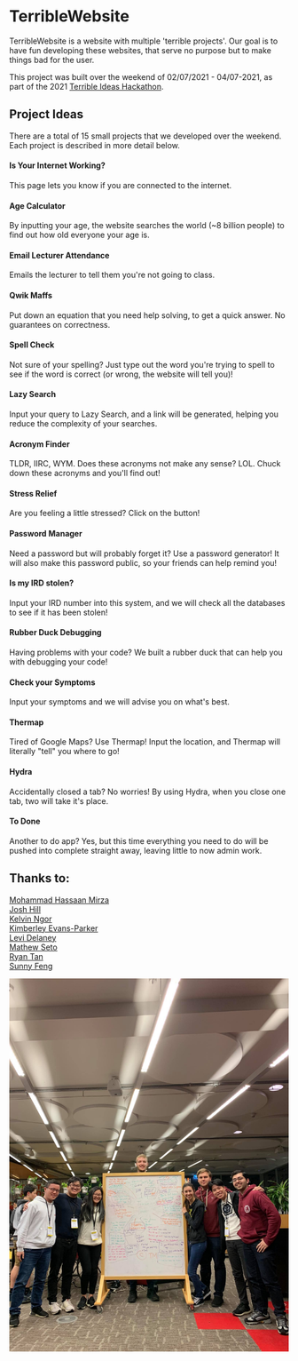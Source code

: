 # TerribleWebsite 

TerribleWebsite is a website with multiple 'terrible projects'. Our goal is to have fun developing these websites, that serve no purpose but to make things bad for the user. 

This project was built over the weekend of 02/07/2021 - 04/07-2021, as part of the 2021 [Terrible Ideas Hackathon](https://terriblehack.nz/). 

## Project Ideas

There are a total of 15 small projects that we developed over the weekend. Each project is described in more detail below.

#### Is Your Internet Working?

This page lets you know if you are connected to the internet. 

#### Age Calculator 

By inputting your age, the website searches the world (~8 billion people) to find out how old everyone your age is.

#### Email Lecturer Attendance

Emails the lecturer to tell them you're not going to class.

#### Qwik Maffs

Put down an equation that you need help solving, to get a quick answer. No guarantees on correctness.

#### Spell Check

Not sure of your spelling? Just type out the word you're trying to spell to see if the word is correct (or wrong, the website will tell you)! 

#### Lazy Search

Input your query to Lazy Search, and a link will be generated, helping you reduce the complexity of your searches.

#### Acronym Finder

TLDR, IIRC, WYM. Does these acronyms not make any sense? LOL. Chuck down these acronyms and you'll find out!

#### Stress Relief

Are you feeling a little stressed? Click on the button!

#### Password Manager

Need a password but will probably forget it? Use a password generator! It will also make this password public, so your friends can help remind you! 

#### Is my IRD stolen?

Input your IRD number into this system, and we will check all the databases to see if it has been stolen!

#### Rubber Duck Debugging

Having problems with your code? We built a rubber duck that can help you with debugging your code!

#### Check your Symptoms

Input your symptoms and we will advise you on what's best.

#### Thermap

Tired of Google Maps? Use Thermap! Input the location, and Thermap will literally "tell" you where to go!

#### Hydra

Accidentally closed a tab? No worries! By using Hydra, when you close one tab, two will take it's place.

#### To Done

Another to do app? Yes, but this time everything you need to do will be pushed into complete straight away, leaving little to now admin work. 


## Thanks to:
[Mohammad Hassaan Mirza](https://www.linkedin.com/in/mohammad-mirza/)  
[Josh Hill](https://www.linkedin.com/in/pyxxil/)  
[Kelvin Ngor](https://www.linkedin.com/in/kelvin-ngor-513619160/)  
[Kimberley Evans-Parker](https://www.linkedin.com/in/kimberleyevans-parker/)  
[Levi Delaney](https://www.linkedin.com/mwlite/in/levi-delaney-9b2204141)  
[Mathew Seto](https://www.linkedin.com/in/mathewseto245/)  
[Ryan Tan](https://www.linkedin.com/in/rtan18/)  
[Sunny Feng](https://www.linkedin.com/in/sunnyfeng617/)  

![Team Photo](./TerribleIdeasTeamPhoto.jpg)